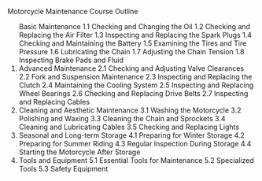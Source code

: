 <p>Motorcycle Maintenance Course Outline</p>
<ol>
Basic Maintenance<basic_maint.md>
1.1 Checking and Changing the Oil<Basic Maintenance Checking and Changing the Oil.md> 
1.2 Checking and Replacing the Air Filter<Basic Maintenance Checking and Replacing the Air Filter.md>
1.3 Inspecting and Replacing the Spark Plugs
1.4 Checking and Maintaining the Battery
1.5 Examining the Tires and Tire Pressure
1.6 Lubricating the Chain
1.7 Adjusting the Chain Tension
1.8 Inspecting Brake Pads and Fluid</li>
<li>Advanced Maintenance
2.1 Checking and Adjusting Valve Clearances
2.2 Fork and Suspension Maintenance
2.3 Inspecting and Replacing the Clutch
2.4 Maintaining the Cooling System
2.5 Inspecting and Replacing Wheel Bearings
2.6 Checking and Replacing Drive Belts
2.7 Inspecting and Replacing Cables</li>
<li>Cleaning and Aesthetic Maintenance
3.1 Washing the Motorcycle
3.2 Polishing and Waxing
3.3 Cleaning the Chain and Sprockets
3.4 Cleaning and Lubricating Cables
3.5 Checking and Replacing Lights</li>
<li>Seasonal and Long-term Storage
4.1 Preparing for Winter Storage
4.2 Preparing for Summer Riding
4.3 Regular Inspection During Storage
4.4 Starting the Motorcycle After Storage</li>
<li>Tools and Equipment
5.1 Essential Tools for Maintenance
5.2 Specialized Tools
5.3 Safety Equipment</li>
</ol>
